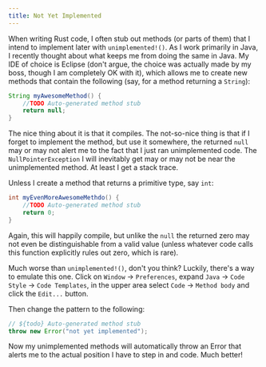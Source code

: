 ```yaml
---
title: Not Yet Implemented
---
```


When writing Rust code, I often stub out methods (or parts of them) that I 
intend to implement later with `unimplemented!()`. As I work primarily in Java, 
I recently thought about what keeps me from doing the same in Java. My IDE of 
choice is Eclipse (don't argue, the choice was actually made by my boss, though 
I am completely OK with it), which allows me to create new methods that contain 
the following (say, for a method returning a `String`):

```java
String myAwesomeMethod() {
    //TODO Auto-generated method stub
    return null;
}
```

The nice thing about it is that it compiles. The not-so-nice thing is that if I 
forget to implement the method, but use it somewhere, the returned `null` may 
or may not alert me to the fact that I just ran unimplemented code. The 
`NullPointerException` I will inevitably get may or may not be near the 
unimplemented method. At least I get a stack trace.

Unless I create a method that returns a primitive type, say `int`:

```java
int myEvenMoreAwesomeMethdo() {
    //TODO Auto-generated method stub
    return 0;
}
```

Again, this will happily compile, but unlike the `null` the returned zero may 
not even be distinguishable from a valid value (unless whatever code calls this 
function explicitly rules out zero, which is rare).

Much worse than `unimplemented!()`, don't you think? Luckily, there's a way to 
emulate this one. Click on `Window` → `Preferences`, expand `Java` → `Code 
Style` → `Code Templates`, in the upper area select `Code` → `Method body` and 
click the `Edit...` button.

Then change the pattern to the following:

```java
// ${todo} Auto-generated method stub
throw new Error("not yet implemented");
```

Now my unimplemented methods will automatically throw an Error that alerts me 
to the actual position I have to step in and code. Much better!

